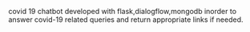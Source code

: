 covid 19 chatbot developed with flask,dialogflow,mongodb inorder to answer covid-19 related queries and return appropriate links if needed.

